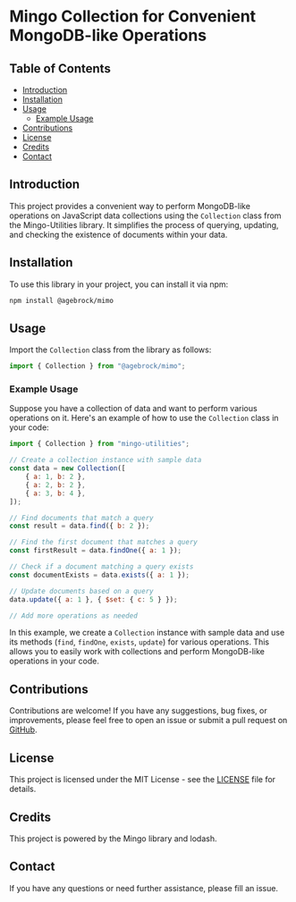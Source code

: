 # Mingo Collection for Convenient MongoDB-like Operations

## Table of Contents

- [Introduction](#introduction)
- [Installation](#installation)
- [Usage](#usage)
  - [Example Usage](#example-usage)
- [Contributions](#contributions)
- [License](#license)
- [Credits](#credits)
- [Contact](#contact)

## Introduction

This project provides a convenient way to perform MongoDB-like operations on JavaScript data collections using the `Collection` class from the Mingo-Utilities library. It simplifies the process of querying, updating, and checking the existence of documents within your data.

## Installation

To use this library in your project, you can install it via npm:

```bash
npm install @agebrock/mimo
```

## Usage

Import the `Collection` class from the library as follows:

```javascript
import { Collection } from "@agebrock/mimo";
```

### Example Usage

Suppose you have a collection of data and want to perform various operations on it. Here's an example of how to use the `Collection` class in your code:

```javascript
import { Collection } from "mingo-utilities";

// Create a collection instance with sample data
const data = new Collection([
    { a: 1, b: 2 },
    { a: 2, b: 2 },
    { a: 3, b: 4 },
]);

// Find documents that match a query
const result = data.find({ b: 2 });

// Find the first document that matches a query
const firstResult = data.findOne({ a: 1 });

// Check if a document matching a query exists
const documentExists = data.exists({ a: 1 });

// Update documents based on a query
data.update({ a: 1 }, { $set: { c: 5 } });

// Add more operations as needed
```

In this example, we create a `Collection` instance with sample data and use its methods (`find`, `findOne`, `exists`, `update`) for various operations. This allows you to easily work with collections and perform MongoDB-like operations in your code.

## Contributions

Contributions are welcome! If you have any suggestions, bug fixes, or improvements, please feel free to open an issue or submit a pull request on [GitHub](https://github.com/your-repo-link).

## License

This project is licensed under the MIT License - see the [LICENSE](LICENSE) file for details.

## Credits

This project is powered by the Mingo library and lodash.

## Contact

If you have any questions or need further assistance, please fill an issue.